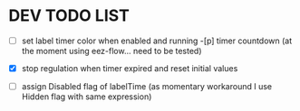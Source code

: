 # DEV TODO LIST

-[ ] set label timer color when enabled and running
-[p] timer countdown (at the moment using eez-flow... need to be tested)
-[x] stop regulation when timer expired and reset initial values
-[ ] assign Disabled flag of labelTime (as momentary workaround I use Hidden flag with same expression)



